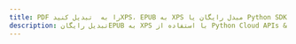 ---title: PDF را به  تبدیل کنیدXPS، EPUB به XPS مبدل رایگان یا Python SDKdescription: تبدیل رایگانEPUB به XPS با استفاده از Python Cloud APIs & SDK همچنین اسناد PDF را در Cloud ایجاد، ویرایش و رندر کنید.---